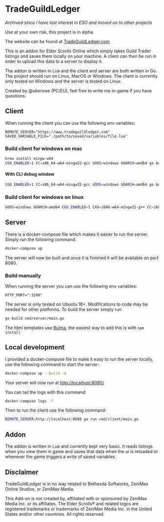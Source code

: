 # TradeGuildLedger

*Archived since I have lost interest in ESO and moved on to other projects*

Use at your own risk, this project is in alpha.

The website can be found at [TradeGuildLedger.com](https://www.TradeGuildLedger.com)

This is an addon for Elder Scrolls Online which simply takes Guild Trader listings and saves them locally on your machine. A client can then be run in order to upload this data to a server to display it.

The addon is written in Lua and the client and server are both written in Go. The project should run on Linux, MacOS or Windows. The client is currently only tested on Windows and the server is tested on Linux.

Created by @uberswe (PC/EU), feel free to write me in-game if you have questions.

## Client

When running the client you can use the following env variables:
```
REMOTE_SERVER="https://www.tradeguildledger.com"
SAVED_VARIABLE_FILE="./path/to/saved/variables/file.lua"
```

### Build client for windows on mac
```bash
brew install mingw-w64
CGO_ENABLED=1 CC=x86_64-w64-mingw32-gcc GOOS=windows GOARCH=amd64 go build -ldflags -H=windowsgui cmd/client/main.go
```

#### With CLI debug window
```bash
CGO_ENABLED=1 CC=x86_64-w64-mingw32-gcc GOOS=windows GOARCH=amd64 go build cmd/client/main.go
```

### Build client for windows on linux
```bash
GOOS=windows GOARCH=amd64 CGO_ENABLED=1 CXX=i686-w64-mingw32-g++ CC=i686-w64-mingw32-gcc go build -o main.exe cmd/client/main.go
```

## Server

There is a docker-compose file which makes it easier to run the server. Simply run the following command:

```bash
docker-compose up
```

The server will now be built and once it is finished it will be available on port 8080.

### Build manually

When running the server you can use the following env variables:
```
HTTP_PORT=":3100"
```

The server is only tested on Ubuntu 18+. Modifications to code may be needed for other platforms. To build the server simply run
```bash
go build cmd/server/main.go
```

The html templates use [Bulma](https://bulma.io/), the easiest way to add this is with `npm install`

## Local development

I provided a docker-compose file to make it easy to run the server locally, use the following command to start the server:

```bash
docker-compose up --build -d
```

Your server will now run at [http://localhost:8080/](http://localhost:8080/) 

You can tail the logs with this command:
```bash
docker-compose logs -f
```

Then to run the client use the following command:

```bash
REMOTE_SERVER=http://localhost:8080 go run cmd/client/main.go 
```

## Addon

The addon is written in Lua and currently kept very basic. It reads listings when you view them in game and saves that data when the ui is reloaded or whenever the game triggers a write of saved variables. 

## Disclaimer

TradeGuildLedger is in no way related to Bethesda Softworks, ZeniMax Online Studios, or ZeniMax Media.

This Add-on is not created by, affiliated with or sponsored by ZeniMax Media Inc. or its affiliates. The Elder Scrolls® and related logos are registered trademarks or trademarks of ZeniMax Media Inc. in the United States and/or other countries. All rights reserved.
